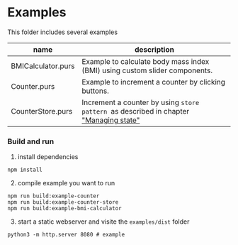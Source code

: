 # Examples

This folder includes several examples

|name|description|
|---|---|
|BMICalculator.purs|Example to calculate body mass index (BMI) using custom slider components.
|Counter.purs|Example to increment a counter by clicking buttons.|
|CounterStore.purs|Increment a counter by using `store pattern `as described in chapter ["Managing state"](https://outwatch.github.io/managing-state.html?lang=purescript)|

### Build and run

1. install dependencies

```shell
npm install
```

2. compile example you want to run

```shell
npm run build:example-counter
npm run build:example-counter-store
npm run build:example-bmi-calculator
```

3. start a static webserver and visite the `examples/dist` folder

```shell
python3 -m http.server 8080 # example
```
